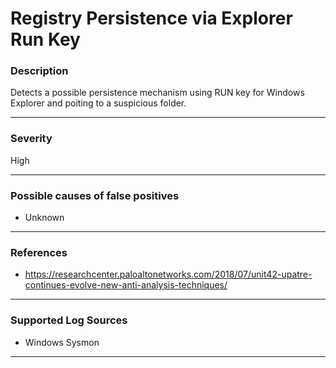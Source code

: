 # Registry Persistence via Explorer Run Key
### Description

Detects a possible persistence mechanism using RUN key for Windows Explorer and poiting to a suspicious folder.

-------------------
### Severity

High

-------------------
<!---
### Detailed Information

- Why is this alert triggered?
- What are the typical causes that generate this alert? (e.g. port scans, unusual file access activity, etc...)
- Which corroborating information should be looked up?
- Any supporting queries to get more information?
- Any supporting visualizations to get more information?

-------------------
--->
### Possible causes of false positives

- Unknown

-------------------
### References

- https://researchcenter.paloaltonetworks.com/2018/07/unit42-upatre-continues-evolve-new-anti-analysis-techniques/

-------------------
### Supported Log Sources

- Windows Sysmon

-------------------

